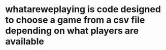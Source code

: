# whatareweplaying is code designed to choose a game from a csv file depending on what players are available

